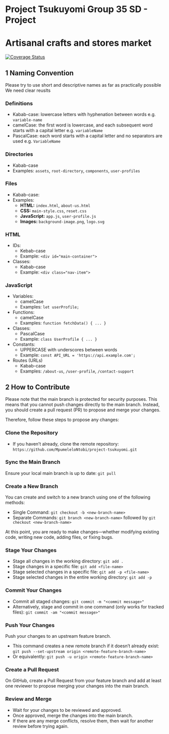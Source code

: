 # Project Tsukuyomi Group 35 SD - Project
# Artisanal crafts and stores market

[![Coverage Status](https://coveralls.io/repos/github/MpumeleloNtobi/project-tsukuyomi/badge.svg?branch=main)](https://coveralls.io/github/MpumeleloNtobi/project-tsukuyomi?branch=main)

## 1 Naming Convention
Please try to use short and descriptive names as far as practically possible
We need clear reuslts

### Definitions
- Kabab-case: lowercase letters with hyphenation between words e.g. `variable-name`
- camelCase: the first word is lowercase, and each subsequent word starts with a capital letter e.g. `variableName`
- PascalCase: each word starts with a capital letter and no separators are used e.g. `VariableName`

### Directories
- Kabab-case
- Examples: `assets`, `root-directory`, `components`, `user-profiles`

### Files
- Kabab-case:
- Examples:
  - **HTML:** `index.html`, `about-us.html`
  - **CSS:** `main-style.css`, `reset.css`
  - **JavaScript:** `app.js`, `user-profile.js`
  - **Images:** `background-image.png`, `logo.svg`

### HTML
- IDs:
  - Kebab-case
  - Example: `<div id="main-container">`
- Classes:
  - Kabab-case
  - Example: `<div class="nav-item">`

### JavaScript
- Variables:
  - camelCase
  - Examples: `let userProfile;`
- Functions:
  - camelCase
  - Examples: `function fetchData() { ... }` 
- Classes:
  - PascalCase
  - Example: `class UserProfile { ... }`
- Constants:
  - UPPERCASE with underscores between words
  - Example: `const API_URL = 'https://api.example.com';`
- Routes (URLs)
  - Kabab-case
  - Examples:  `/about-us`, `/user-profile`, `/contact-support`

## 2 How to Contribute
Please note that the main branch is protected for security purposes. 
This means that you cannot push changes directly to the main branch. 
Instead, you should create a pull request (PR) to propose and merge your changes. 

Therefore, follow these steps to propose any changes:

### Clone the Repository
  - If you haven’t already, clone the remote repository: `https://github.com/MpumeleloNtobi/project-tsukuyomi.git`

### Sync the Main Branch
Ensure your local main branch is up to date: `git pull`

### Create a New Branch
You can create and switch to a new branch using one of the following methods:
- Single Command: `git checkout -b <new-branch-name>`
- Separate Commands: `git branch <new-branch-name>` followed by `git checkout <new-branch-name>`

At this point, you are ready to make changes—whether modifying existing code, writing new code, adding files, or fixing bugs.

### Stage Your Changes
- Stage all changes in the working directory: `git add .`
- Stage changes in a specific file: `git add <file-name>`
- Stage selected changes in a specific file: `git add -p <file-name>`
- Stage selected changes in the entire working directory: `git add -p`

### Commit Your Changes
- Commit all staged changes: `git commit -m "<commit message>"`
- Alternatively, stage and commit in one command (only works for tracked files): `git commit -am "<commit message>"`

### Push Your Changes
Push your changes to an upstream feature branch. 
- This command creates a new remote branch if it doesn’t already exist: `git push --set-upstream origin <remote-feature-branch-name>`
- Or equivalently: `git push -u origin <remote-feature-branch-name>`

### Create a Pull Request
On GitHub, create a Pull Request from your feature branch and add at least one reviewer to propose merging your changes into the main branch.

### Review and Merge
- Wait for your changes to be reviewed and approved.
- Once approved, merge the changes into the main branch.
- If there are any merge conflicts, resolve them, then wait for another review before trying again.
